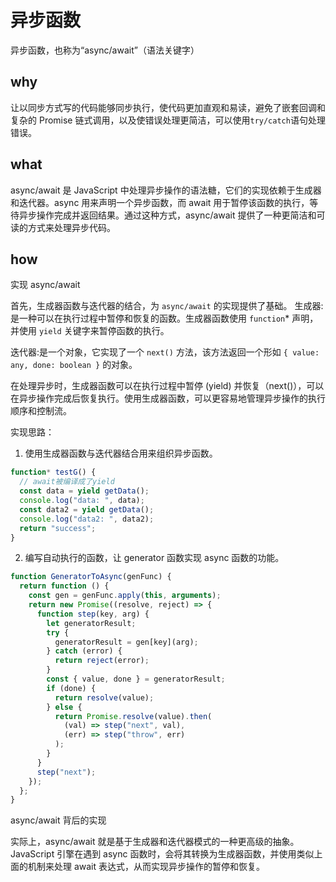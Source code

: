 # 异步函数

异步函数，也称为“async/await”（语法关键字）

## why

让以同步方式写的代码能够同步执行，使代码更加直观和易读，避免了嵌套回调和复杂的 Promise 链式调用，以及使错误处理更简洁，可以使用`try/catch`语句处理错误。

## what

async/await 是 JavaScript 中处理异步操作的语法糖，它们的实现依赖于生成器和迭代器。async 用来声明一个异步函数，而 await 用于暂停该函数的执行，等待异步操作完成并返回结果。通过这种方式，async/await 提供了一种更简洁和可读的方式来处理异步代码。

## how

实现 async/await

首先，生成器函数与迭代器的结合，为 `async/await` 的实现提供了基础。
生成器:是一种可以在执行过程中暂停和恢复的函数。生成器函数使用 `function`\* 声明，并使用 `yield` 关键字来暂停函数的执行。

迭代器:是一个对象，它实现了一个 `next()` 方法，该方法返回一个形如 `{ value: any, done: boolean }` 的对象。

在处理异步时，生成器函数可以在执行过程中暂停 (yield) 并恢复（next()），可以在异步操作完成后恢复执行。使用生成器函数，可以更容易地管理异步操作的执行顺序和控制流。

实现思路：

1. 使用生成器函数与迭代器结合用来组织异步函数。

```js
function* testG() {
  // await被编译成了yield
  const data = yield getData();
  console.log("data: ", data);
  const data2 = yield getData();
  console.log("data2: ", data2);
  return "success";
}
```

2. 编写自动执行的函数，让 generator 函数实现 async 函数的功能。

```js
function GeneratorToAsync(genFunc) {
  return function () {
    const gen = genFunc.apply(this, arguments);
    return new Promise((resolve, reject) => {
      function step(key, arg) {
        let generatorResult;
        try {
          generatorResult = gen[key](arg);
        } catch (error) {
          return reject(error);
        }
        const { value, done } = generatorResult;
        if (done) {
          return resolve(value);
        } else {
          return Promise.resolve(value).then(
            (val) => step("next", val),
            (err) => step("throw", err)
          );
        }
      }
      step("next");
    });
  };
}
```

async/await 背后的实现

实际上，async/await 就是基于生成器和迭代器模式的一种更高级的抽象。JavaScript 引擎在遇到 async 函数时，会将其转换为生成器函数，并使用类似上面的机制来处理 await 表达式，从而实现异步操作的暂停和恢复。
